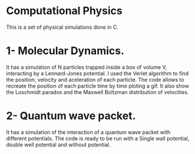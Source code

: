 # Computational Physics

This is a set of physical simulations done in C.

# 1- Molecular Dynamics.

It has a simulation of N particles trapped inside a box of volume V, interacting by a Lennard-Jones potential. I used the Verlet algorithm to find the position, velocity and aceleration of each particle. The code allows to recreate the position of each particle time by time ploting a gif. It also show the Loschmidt paradox and the Maxwell Boltzman distribution of velocities.

# 2- Quantum wave packet.

It has a simulation of the interaction of a quantum wave packet with different potentials. The code is ready to be run with a Single wall potential, double well potential and without potential. 
